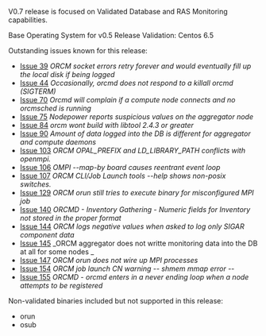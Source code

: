 V0.7 release is focused on Validated Database and RAS Monitoring capabilities.

Base Operating System for v0.5 Release Validation: Centos 6.5

Outstanding issues known for this release:
* [Issue 39](https://github.com/open-mpi/orcm/issues/39) _ORCM socket errors retry forever and would eventually fill up the local disk if being logged_
* [Issue 44](https://github.com/open-mpi/orcm/issues/44) _Occasionally, orcmd does not respond to a killall orcmd (SIGTERM)_
* [Issue 70](https://github.com/open-mpi/orcm/issues/70) _Orcmd will complain if a compute node connects and no orcmsched is running_
* [Issue 75](https://github.com/open-mpi/orcm/issues/75) _Nodepower reports suspicious values on the aggregator node_
* [Issue 84](https://github.com/open-mpi/orcm/issues/84) _orcm wont build with libtool 2.4.3 or greater_
* [Issue 90](https://github.com/open-mpi/orcm/issues/90) _Amount of data logged into the DB is different for aggregator and compute daemons_
* [Issue 103](https://github.com/open-mpi/orcm/issues/103) _ORCM OPAL_PREFIX and LD_LIBRARY_PATH conflicts with openmpi._
* [Issue 106](https://github.com/open-mpi/orcm/issues/106) _OMPI --map-by board causes reentrant event loop_
* [Issue 107](https://github.com/open-mpi/orcm/issues/107) _ORCM CLI/Job Launch tools --help shows non-posix switches._
* [Issue 129](https://github.com/open-mpi/orcm/issues/129) _ORCM orun still tries to execute binary for misconfigured MPI job_
* [Issue 140](https://github.com/open-mpi/orcm/issues/140) _ORCMD - Inventory Gathering - Numeric fields for Inventory not stored in the proper format_
* [Issue 144](https://github.com/open-mpi/orcm/issues/144) _ORCM logs negative values when asked to log only SIGAR component data_
* [Issue 145](https://github.com/open-mpi/orcm/issues/145) _ORCM aggregator does not writte monitoring data into the DB at all for some nodes _
* [Issue 147](https://github.com/open-mpi/orcm/issues/147) _ORCM orun does not wire up MPI processes_
* [Issue 154](https://github.com/open-mpi/orcm/issues/154) _ORCM job launch CN warning -- shmem mmap error --_
* [Issue 155](https://github.com/open-mpi/orcm/issues/155) _ORCMD - orcmd enters in a never ending loop when a node attempts to be registered_

Non-validated binaries included but not supported in this release:
* orun
* osub
